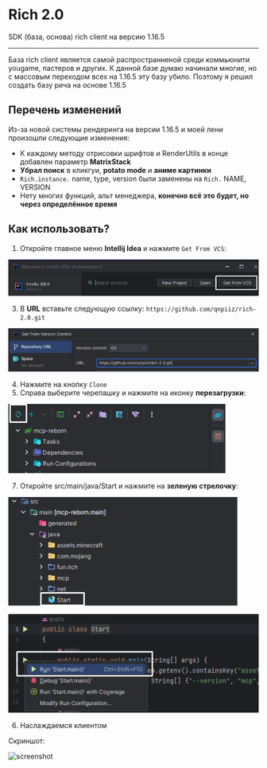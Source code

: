 # Rich 2.0
SDK (база, основа) rich client на версию 1.16.5

---

База rich client является самой распространненой среди коммьюнити yougame, пастеров и других. К данной базе думаю начинали многие, но с массовым переходом всех на 1.16.5 эту базу убило. Поэтому я решил создать базу рича на основе 1.16.5

## Перечень изменений
Из-за новой системы рендеринга на версии 1.16.5 и моей лени произошли следующие изменения:
* К каждому методу отрисовки шрифтов и RenderUtils в конце добавлен параметр **MatrixStack**
* **Убрал поиск** в кликгуи, **potato mode** и **аниме картинки**
* `Rich.instance.` name, type, version были заменены на `Rich.` NAME, VERSION
* Нету многих функций, альт менеджера, **конечно всё это будет, но через определённое время**

## Как использовать?
1. Откройте главное меню **Intellij Idea** и нажмите `Get From VCS`:

![one](readme/one.png)

3. В **URL** вставьте следующую ссылку: `https://github.com/qnpiiz/rich-2.0.git`

![two](readme/two.png)

4. Нажмите на кнопку `Clone`
5. Справа выберите черепашку и нажмите на иконку **перезагрузки**:

![three](readme/three.png)

7. Откройте src/main/java/Start и нажмите на **зеленую стрелочку**:

![four](readme/four.png)

![five](readme/five.png)

6. Наслаждаемся клиентом

Скриншот:

![screenshot](https://i.ibb.co/tHjWw2J/image.png)
